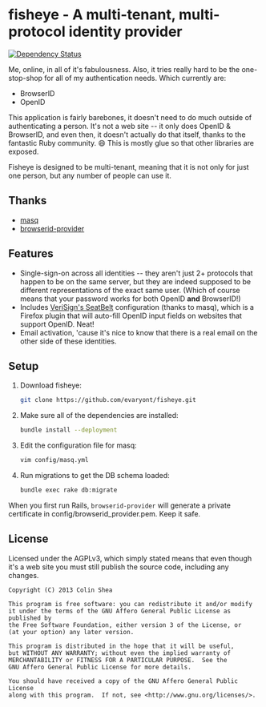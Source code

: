 # fisheye - A multi-tenant, multi-protocol identity provider

[![Dependency Status](https://gemnasium.com/evaryont/fisheye.png)](https://gemnasium.com/evaryont/fisheye)

Me, online, in all of it's fabulousness. Also, it tries really hard to be the
one-stop-shop for all of my authentication needs. Which currently are:

- BrowserID
- OpenID

This application is fairly barebones, it doesn't need to do much outside of
authenticating a person. It's not a web site -- it only does OpenID & BrowserID,
and even then, it doesn't actually do that itself, thanks to the fantastic Ruby
community. :smile: This is mostly glue so that other libraries are exposed.

Fisheye is designed to be multi-tenant, meaning that it is not only for just one
person, but any number of people can use it.

## Thanks

- [masq](https://github.com/dennisreimann/masq)
- [browserid-provider](https://github.com/ringe/browserid-provider)

## Features

- Single-sign-on across all identities -- they aren't just 2+ protocols that
  happen to be on the same server, but they are indeed supposed to be different
  representations of the exact same user. (Which of course means that your
  password works for both OpenID **and** BrowserID!)
- Includes [VeriSign's SeatBelt][seatbelt] configuration (thanks to masq),
  which is a Firefox plugin that will auto-fill OpenID input fields on websites
  that support OpenID. Neat!
- Email activation, 'cause it's nice to know that there is a real email on the
  other side of these identities.

[seatbelt]: https://pip.verisignlabs.com/seatbelt.do

## Setup

1. Download fisheye:
   ```bash
   git clone https://github.com/evaryont/fisheye.git
   ```

2. Make sure all of the dependencies are installed:
   ```bash
   bundle install --deployment
   ```

3. Edit the configuration file for masq:
   ```bash
   vim config/masq.yml
   ```

4. Run migrations to get the DB schema loaded:
   ```bash
   bundle exec rake db:migrate
   ```

When you first run Rails, `browserid-provider` will generate a private certificate
in config/browserid\_provider.pem. Keep it safe.

## License

Licensed under the AGPLv3, which simply stated means that even though it's a web
site you must still publish the source code, including any changes.

    Copyright (C) 2013 Colin Shea

    This program is free software: you can redistribute it and/or modify
    it under the terms of the GNU Affero General Public License as published by
    the Free Software Foundation, either version 3 of the License, or
    (at your option) any later version.

    This program is distributed in the hope that it will be useful,
    but WITHOUT ANY WARRANTY; without even the implied warranty of
    MERCHANTABILITY or FITNESS FOR A PARTICULAR PURPOSE.  See the
    GNU Affero General Public License for more details.

    You should have received a copy of the GNU Affero General Public License
    along with this program.  If not, see <http://www.gnu.org/licenses/>.
